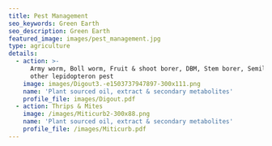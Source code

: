```yaml
---
title: Pest Management
seo_keywords: Green Earth
seo_description: Green Earth
featured_image: images/pest_management.jpg
type: agriculture
details:
  - action: >-
      Army worm, Boll worm, Fruit & shoot borer, DBM, Stem borer, Semilooper &
      other lepidopteron pest
    image: images/Digout3.-e1503737947897-300x111.png
    name: 'Plant sourced oil, extract & secondary metabolites'
    profile_file: images/Digout.pdf
  - action: Thrips & Mites
    image: /images/Miticurb2-300x88.png
    name: 'Plant sourced oil, extract & secondary metabolites'
    profile_file: /images/Miticurb.pdf
---
```


